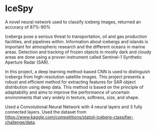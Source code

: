 # IceSpy
A novel neural network used to classify iceberg images, returned an accuracy of 87%-90%

Icebergs pose a serious threat to transportation, oil and gas production facilities, and pipelines within. Information about icebergs and islands is important for atmospheric research and the different oceans in marine areas. Detection and tracking of frozen objects in mostly dark and cloudy areas are done using a proven instrument called Sentinel-1 Synthetic Aperture Radar (SAR).

In this project, a deep learning method-based CNN is used to distinguish icebergs from high-resolution satellite images. This project presents a robust and efficient method for extracting features for SAR object distribution using deep data. This method is based on the principle of adaptability and aims to improve the performance of uncertain environments that vary widely in texture, softness, size, and shape.

Used a Convolutional Neural Network with 4 neural layers and 3 fully connected layers. Used the dataset from https://www.kaggle.com/competitions/statoil-iceberg-classifier-challenge/data.
